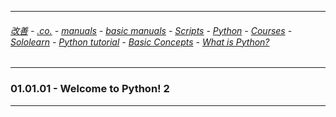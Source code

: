 
---

###### [改善](https://github.com/ttltrk/0C/blob/master/README.MD) - [.co.](https://github.com/ttltrk/PRG/blob/master/CODING.MD) - [manuals](https://github.com/ttltrk/PRG/blob/master/MAN.MD) - [basic manuals](https://github.com/ttltrk/PRG/blob/master/MANUALS.MD) - [Scripts](https://github.com/ttltrk/PRG/blob/master/PY/DOC/SC/SC.MD) - [Python](https://github.com/ttltrk/PRG/blob/master/PY/DOC/OPYM/OPYM.MD) - [Courses](https://github.com/ttltrk/PRG/blob/master/PY/DOC/OPYM/13/COURSES.MD) - [Sololearn](https://github.com/ttltrk/PRG/blob/master/PY/DOC/OPYM/13/05/SOLO.MD) - [Python tutorial](https://github.com/ttltrk/PRG/blob/master/PY/DOC/SOLOLEARN_PY.MD) - [Basic Concepts](https://github.com/ttltrk/PRG/blob/master/PY/DOC/C_SOLO/01/BASIC.MD) - [What is Python?](https://github.com/ttltrk/PRG/blob/master/PY/DOC/C_SOLO/01/0101/0101.MD)

---

### 01.01.01 - Welcome to Python! 2

---
